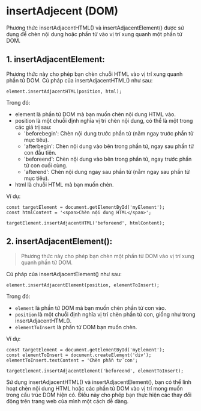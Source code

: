 # insertAdjecent (DOM)

Phương thức insertAdjacentHTML() và insertAdjacentElement() được sử dụng để chèn nội dung hoặc phần tử vào vị trí xung quanh một phần tử DOM.

## 1. insertAdjacentElement:
Phương thức này cho phép bạn chèn chuỗi HTML vào vị trí xung quanh phần tử DOM. Cú pháp của insertAdjacentHTML() như sau:
```
element.insertAdjacentHTML(position, html);
```
Trong đó:
- element là phần tử DOM mà bạn muốn chèn nội dung HTML vào.
- position là một chuỗi định nghĩa vị trí chèn nội dung, có thể là một trong các giá trị sau:
  - 'beforebegin': Chèn nội dung trước phần tử (nằm ngay trước phần tử mục tiêu).
  - 'afterbegin': Chèn nội dung vào bên trong phần tử, ngay sau phần tử con đầu tiên.
  - 'beforeend': Chèn nội dung vào bên trong phần tử, ngay trước phần tử con cuối cùng.
  - 'afterend': Chèn nội dung ngay sau phần tử (nằm ngay sau phần tử mục tiêu).
- html là chuỗi HTML mà bạn muốn chèn.

Ví dụ:
```
const targetElement = document.getElementById('myElement');
const htmlContent = '<span>Chèn nội dung HTML</span>';

targetElement.insertAdjacentHTML('beforeend', htmlContent);
```

## 2. insertAdjacentElement(): 
> Phương thức này cho phép bạn chèn một phần tử DOM vào vị trí xung quanh phần tử DOM. 

Cú pháp của insertAdjacentElement() như sau:
```
element.insertAdjacentElement(position, elementToInsert);
```

Trong đó:
- `element` là phần tử DOM mà bạn muốn chèn phần tử con vào.
- `position` là một chuỗi định nghĩa vị trí chèn phần tử con, giống như trong insertAdjacentHTML().
- `elementToInsert` là phần tử DOM bạn muốn chèn.

Ví dụ:
```
const targetElement = document.getElementById('myElement');
const elementToInsert = document.createElement('div');
elementToInsert.textContent = 'Chèn phần tử con';

targetElement.insertAdjacentElement('beforeend', elementToInsert);
```

Sử dụng insertAdjacentHTML() và insertAdjacentElement(), bạn có thể linh hoạt chèn nội dung HTML hoặc các phần tử DOM vào vị trí mong muốn trong cấu trúc DOM hiện có. Điều này cho phép bạn thực hiện các thay đổi động trên trang web của mình một cách dễ dàng.





